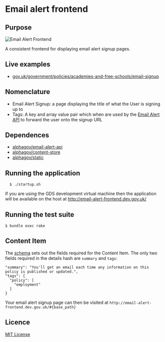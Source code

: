 # Email alert frontend

## Purpose

![Email Alert Frontend](docs/email-alert-frontend.png)

A consistent frontend for displaying email alert signup pages.

## Live examples

- [gov.uk/government/policies/academies-and-free-schools/email-signup](https://www.gov.uk/government/policies/academies-and-free-schools/email-signup)

## Nomenclature

- Email Alert Signup: a page displaying the title of what the User is signing up to
- Tags: A key and array value pair which when are used by the [Email Alert API](https://github.com/alphagov/email-alert-api) to forward the user onto the signup URL

## Dependences

- [alphagov/email-alert-api](https://github.com/alphagov/email-alert-api)
- [alphagov/content-store](https://github.com/alphagov/content-store)
- [alphagov/static](https://github.com/alphagov/static)

## Running the application

```
  $ ./startup.sh
```

If you are using the GDS development virtual machine then the application will be available on the host at http://email-alert-frontend.dev.gov.uk/

## Running the test suite

```
$ bundle exec rake
```

## Content Item

The [schema](https://github.com/alphagov/govuk-content-schemas/tree/master/formats/email_alert_signup) sets out the fields required for the Content Item. The only two fields required in the details hash are `summary` and `tags`:

```
"summary": "You'll get an email each time any information on this policy is published or updated.",
"tags": {
  "policy": [
    "employment"
  ]
}
```

Your email alert signup page can then be visited at `http://email-alert-frontend.dev.gov.uk/#{base_path}`

## Licence

[MIT License](LICENCE)
